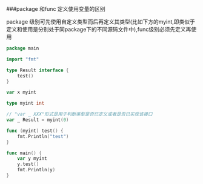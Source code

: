 ###package 和func 定义使用变量的区别

package 级别可先使用自定义类型而后再定义其类型(比如下方的myint,即类似于定义和使用是分别处于同package下的不同源码文件中),func级别必须先定义再使用
```go
package main

import "fmt"

type Result interface {
	test()
}

var x myint

type myint int

// "var _ XXX"形式是用于判断类型是否已定义或者是否已实现该接口
var _ Result = myint(0)

func (myint) test() {
	fmt.Println("test")
}

func main() {
	var y myint
	y.test()
	fmt.Println(y)
}
```
